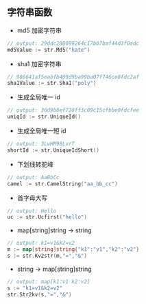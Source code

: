 ## 字符串函数

* md5 加密字符串
```go
// output: 29ddc288099264c17b07baf44d3f0adc
md5Value := str.Md5("kate")
```

* sha1 加密字符串
```go
// 986641af5eabfb409d9ba99ba07f746ce8fdc2af
sha1Value := str.Sha1("poly")
```

* 生成全局唯一 id
```go
// output: 36d9b8ef728ff3c09c15cfbbe0fdcfee
uniqId := str.UniqueId()
```

* 生成全局唯一短 id
```go
// output: 3LwHM98LvrT
shortId := str.UniqueIdShort()
```

* 下划线转驼峰
```go
// output: AaBbCc
camel := str.CamelString("aa_bb_cc")
```

* 首字母大写
```go
// output: Hello
uc := str.Ucfirst("hello")
```

* map[string]string -> string
```go
// output: k1=v1&k2=v2
m := map[string]string{"k1":"v1","k2":"v2"}
s := str.Kv2str(m,"=","&")
```

* string -> map[string]string
```go
// output: map[k1:v1 k2:v2]
s := "k1=v1&k2=v2"
str.Str2kv(s,"=","&")
```


